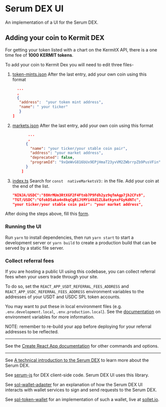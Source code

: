 # Serum DEX UI

An implementation of a UI for the Serum DEX.

## Adding your coin to Kermit DEX
For getting your token listed with a chart on the KermitX API, there is a one time fee of **1000 KERMIT tokens**.

To add your coin to Kermit Dex you will need to edit three files-

 1. [token-mints.json](https://github.com/KermitSwap/serum-dex-ui/blob/master/src/token-mints.json)
	 After the last entry, add your own coin using this format
	 ```json
	   ...
	   ,
	   {
		"address":  "your token mint address",
		"name": " your ticker"
		}
	]	
	```
2. [markets.json](https://github.com/KermitSwap/serum-dex-ui/blob/master/src/markets.json)
		 After the last entry, add your own coin using this format
	```json
		   ...
		   ,
		  {
			"name": "your ticker/your stable coin pair",
			"address": "your market address",
			"deprecated": false,
			"programId": "9xQeWvG816bUx9EPjHmaT23yvVM2ZWbrrpZb9PusVFin"
		  }
		]	
	``` 
3. [index.ts](https://github.com/KermitSwap/serum-history/blob/main/src/index.ts)
		 Search for `const  nativeMarketsV3:` in the file. Add your coin at the end of the list.
	```json
	"NINJA/USDC":"88HrMUm3RtXGF2F4Ftnb7P9Fdh2yz9qfmAgp7jh2CFs9",
	"TGT/USDC":"GfokD5aka4n8kqCgRiJtMYi4Xd1ZLBatkynxFGyKdNTc",
	"your ticker/your stable coin pair": "your market address",
	``` 
After doing the steps above, fill this [form](https://forms.gle/9Xz99nXNdLc5xfUA6).

### Running the UI

Run `yarn` to install dependencies, then run `yarn start` to start a development server or `yarn build` to create a production build that can be served by a static file server.

### Collect referral fees

If you are hosting a public UI using this codebase, you can collect referral fees when your users trade through your site.

To do so, set the `REACT_APP_USDT_REFERRAL_FEES_ADDRESS` and `REACT_APP_USDC_REFERRAL_FEES_ADDRESS` environment variables to the addresses of your USDT and USDC SPL token accounts.

You may want to put these in local environment files (e.g. `.env.development.local`, `.env.production.local`). See the [documentation](https://create-react-app.dev/docs/adding-custom-environment-variables) on environment variables for more information.

NOTE: remember to re-build your app before deploying for your referral addresses to be reflected.

---

See the [Create React App documentation](https://facebook.github.io/create-react-app/docs/getting-started) for other commands and options.

---

See [A technical introduction to the Serum DEX](https://projectserum.com/blog/serum-dex-introduction) to learn more about the Serum DEX.

See [serum-js](https://github.com/project-serum/serum-js) for DEX client-side code. Serum DEX UI uses this library.

See [sol-wallet-adapter](https://github.com/project-serum/sol-wallet-adapter) for an explanation of how the Serum DEX UI interacts with wallet services to sign and send requests to the Serum DEX.

See [spl-token-wallet](https://github.com/project-serum/spl-token-wallet) for an implementation of such a wallet, live at [sollet.io](https://sollet.io).
